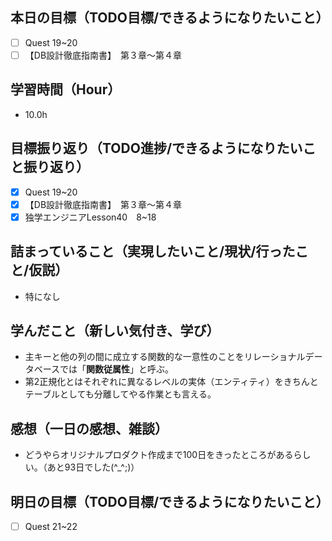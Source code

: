 ## 本日の目標（TODO目標/できるようになりたいこと）
- [ ] Quest 19~20
- [ ] 【DB設計徹底指南書】　第３章〜第４章
## 学習時間（Hour）
- 10.0h
## 目標振り返り（TODO進捗/できるようになりたいこと振り返り）
- [x] Quest 19~20
- [x] 【DB設計徹底指南書】　第３章〜第４章
- [x] 独学エンジニアLesson40　8~18
## 詰まっていること（実現したいこと/現状/行ったこと/仮説）
- 特になし
## 学んだこと（新しい気付き、学び）
- 主キーと他の列の間に成立する関数的な一意性のことをリレーショナルデータベースでは「**関数従属性**」と呼ぶ。
- 第2正規化とはそれぞれに異なるレベルの実体（エンティティ）をきちんとテーブルとしても分離してやる作業とも言える。
## 感想（一日の感想、雑談）
- どうやらオリジナルプロダクト作成まで100日をきったところがあるらしい。（あと93日でした(^_^;)）
## 明日の目標（TODO目標/できるようになりたいこと）
- [ ] Quest 21~22
